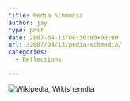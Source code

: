 ```yaml
---
title: Pedia Schmedia
author: jay
type: post
date: 2007-04-13T00:30:00+00:00
url: /2007/04/13/pedia-schmedia/
categories:
  - Reflections

---
```

![Wikipedia, Wikishemdia][1]

 [1]: https://cdn.rambleon.org/migrate/2007/04/pedia.jpg